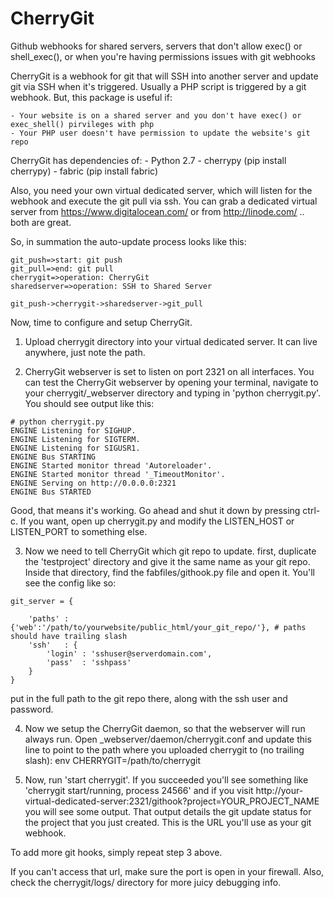 CherryGit
=========

Github webhooks for shared servers, servers that don't allow exec() or shell_exec(), or when you're having permissions issues with git webhooks

CherryGit is a webhook for git that will SSH into another server and update git via SSH when it's triggered. Usually a PHP script is triggered by a git webhook. But, this package is useful if:

	- Your website is on a shared server and you don't have exec() or exec_shell() pirvileges with php
	- Your PHP user doesn't have permission to update the website's git repo
	
CherryGit has dependencies of:
	- Python 2.7
	- cherrypy (pip install cherrypy)
	- fabric (pip install fabric)
	
Also, you need your own virtual dedicated server, which will listen for the webhook and execute the git pull via ssh. You can grab a dedicated virtual server from https://www.digitalocean.com/ or from http://linode.com/ .. both are great.

So, in summation the auto-update process looks like this:
```flow
git_push=>start: git push
git_pull=>end: git pull
cherrygit=>operation: CherryGit
sharedserver=>operation: SSH to Shared Server

git_push->cherrygit->sharedserver->git_pull
```

Now, time to configure and setup CherryGit.

1. Upload cherrygit directory into your virtual dedicated server. It can live anywhere, just note the path.

2. CherryGit webserver is set to listen on port 2321 on all interfaces. You can test the CherryGit webserver by opening your terminal, navigate to your cherrygit/_webserver directory and typing in 'python cherrygit.py'. You should see output like this:

```
# python cherrygit.py 
ENGINE Listening for SIGHUP.
ENGINE Listening for SIGTERM.
ENGINE Listening for SIGUSR1.
ENGINE Bus STARTING
ENGINE Started monitor thread 'Autoreloader'.
ENGINE Started monitor thread '_TimeoutMonitor'.
ENGINE Serving on http://0.0.0.0:2321
ENGINE Bus STARTED
```

Good, that means it's working. Go ahead and shut it down by pressing ctrl-c. If you want, open up cherrygit.py and modify the LISTEN_HOST or LISTEN_PORT to something else.

3. Now we need to tell CherryGit which git repo to update. first, duplicate the 'testproject' directory and give it the same name as your git repo. Inside that directory, find the fabfiles/githook.py file and open it. You'll see the config like so:
```
git_server = {

	'paths'	: {'web':'/path/to/yourwebsite/public_html/your_git_repo/'}, # paths should have trailing slash
	'ssh'	: {
		'login' : 'sshuser@serverdomain.com',
		'pass'	: 'sshpass'
	}
}
```

put in the full path to the git repo there, along with the ssh user and password.

4. Now we setup the CherryGit daemon, so that the webserver will run always run. Open _webserver/daemon/cherrygit.conf and update this line to point to the path where you uploaded cherrygit to (no trailing slash): env CHERRYGIT=/path/to/cherrygit

5. Now, run 'start cherrygit'. If you succeeded you'll see something like 'cherrygit start/running, process 24566' and if you visit http://your-virtual-dedicated-server:2321/githook?project=YOUR_PROJECT_NAME you will see some output. That output details the git update status for the project that you just created. This is the URL you'll use as your git webhook.

To add more git hooks, simply repeat step 3 above.

If you can't access that url, make sure the port is open in your firewall. Also, check the cherrygit/logs/ directory for more juicy debugging info.